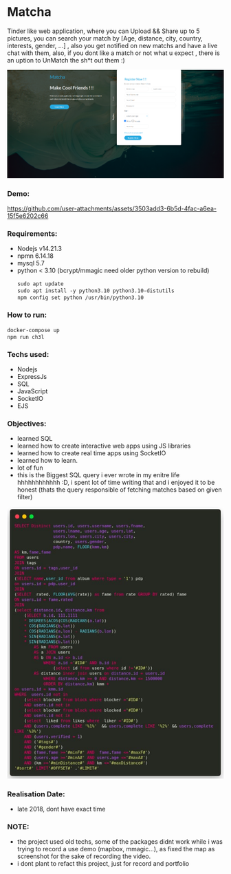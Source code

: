 # Matcha
Tinder like web application, where you can Upload && Share up to 5 pictures, you can search your match by [Age, distance, city, country, interests, gender, ...] , also you get notified on new matchs and have a live chat with them, also, if you dont like a match or not what u expect , there is an uption to UnMatch the sh*t out them :) 

<img src="./signup-page.png">

### Demo:
https://github.com/user-attachments/assets/3503add3-6b5d-4fac-a6ea-15f5e6202c66


### Requirements:
- Nodejs v14.21.3
- npmn 6.14.18
- mysql 5.7
- python < 3.10 (bcrypt/mmagic need older python version to rebuild)
    ```
    sudo apt update
    sudo apt install -y python3.10 python3.10-distutils
    npm config set python /usr/bin/python3.10 
    ```
### How to run:
```
docker-compose up
npm run ch3l
```

### Techs used:
- Nodejs
- ExpressJs
- SQL
- JavaScript
- SocketIO
- EJS

### Objectives:
- learned SQL
- learned how to create interactive web apps using JS libraries
- learned how to create real time apps using SocketIO
- learned how to learn.
- lot of fun
- this is the Biggest SQL query i ever wrote in my enitre life hhhhhhhhhhhh :D, i spent lot of time writing that and i enjoyed it to be honest (thats the query responsible of fetching matches based on given filter)
<img src="./big-ass-sql-query.jpeg">

### Realisation Date:
- late 2018, dont have exact time

### NOTE:
- the project used old techs, some of the packages didnt work while i was trying to record a use demo (mapbox, mmagic...), as fixed the map as screenshot for the sake of recording the video.
- i dont plant to refact this project, just for record and portfolio

